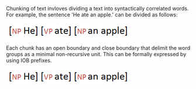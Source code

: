 Chunking of text invloves dividing a text into syntactically correlated words. For example, the sentence 'He ate an apple.' can be divided as follows:

<img src="images/a.jpg">


Each chunk has an open boundary and close boundary that delimit the word groups as a minimal non-recursive unit. This can be formally expressed by using IOB prefixes.

<img src="images/a.jpg">

